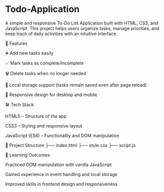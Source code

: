 # Todo-Application
A simple and responsive To-Do List Application built with HTML, CSS, and JavaScript. This project helps users organize tasks, manage priorities, and keep track of daily activities with an intuitive interface.

🚀 Features

➕ Add new tasks easily

✅ Mark tasks as complete/incomplete

🗑️ Delete tasks when no longer needed

💾 Local storage support (tasks remain saved even after page reload)

📱 Responsive design for desktop and mobile

🛠️ Tech Stack

HTML5 – Structure of the app

CSS3 – Styling and responsive layout

JavaScript (ES6) – Functionality and DOM manipulation

📂 Project Structure
├── index.html
├── style.css
├── script.js

🎯 Learning Outcomes

Practiced DOM manipulation with vanilla JavaScript

Gained experience in event handling and local storage

Improved skills in frontend design and responsiveness
